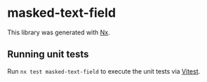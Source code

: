 # masked-text-field

This library was generated with [Nx](https://nx.dev).

## Running unit tests

Run `nx test masked-text-field` to execute the unit tests via [Vitest](https://vitest.dev/).
